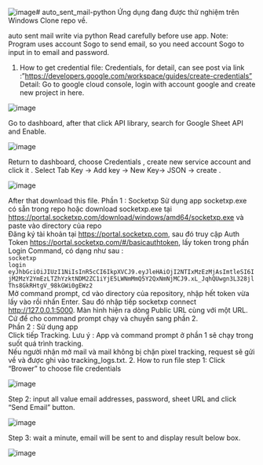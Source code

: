 ![image](https://github.com/goldenspring6622/auto_sent_mail-Sogo-python/assets/79317931/071a0a93-9119-4649-be3d-69cc04915681)# auto_sent_mail-python
Ứng dụng đang được thử nghiệm trên Windows
Clone repo về.

auto sent mail write via python
Read carefully before use app.
Note: Program uses account Sogo to send email, so you need account Sogo to input in to email 
and password.
1. How to get credential file:
Credentials, for detail, can see post via link :”https://developers.google.com/workspace/guides/create-credentials”
Detail:
Go to google cloud console, login with account google and create new project in here.

![image](https://github.com/botsamqntdata/auto_sent_mail-python/assets/128407982/47f47af8-6937-467a-b475-20beee0b28ca)

Go to dashboard, after that click API library, search for Google Sheet API and Enable.

![image](https://github.com/botsamqntdata/auto_sent_mail-python/assets/128407982/6dc8f04b-3a14-48a7-aeab-7954226baeac)

Return to dashboard, choose Credentials , create new service account and click it .
Select Tab Key -> Add key -> New Key-> JSON -> create .

![image](https://github.com/botsamqntdata/auto_sent_mail-python/assets/128407982/9f3008f5-c405-4b2f-a98c-0a3b51fe297b)

After that download this file.
Phần 1 : Socketxp
Sử dụng app socketxp.exe có sẵn trong repo hoặc download socketxp.exe tại https://portal.socketxp.com/download/windows/amd64/socketxp.exe và paste vào directory của repo <br>
Đăng ký tài khoản tại https://portal.socketxp.com, sau đó truy cập Auth Token https://portal.socketxp.com/#/basicauthtoken, lấy token trong phần Login Command, có dạng như sau :<br>
<code>socketxp login eyJhbGciOiJIUzI1NiIsInR5cCI6IkpXVCJ9.eyJleHAiOjI2NTIxMzEzMjAsImtleSI6IjM2MzY2YmEzLTZhYzktNDM2ZC1iYjE5LWNmMmQ5Y2QxNmNjMCJ9.xL_JqhQUwgn3L328jlThs8GkRHtgV_98kGWi0gEWz2</code><br>
Mở command prompt, cd vào directory của repository, nhập hết token vừa lấy vào rồi nhấn Enter. Sau đó nhập tiếp socketxp connect http://127.0.0.1:5000. Màn hình hiện ra dòng Public URL cùng với một URL. Cứ để cho command prompt chạy và chuyển sang phần 2.
<br>Phần 2 : Sử dụng app
<br>Click tiếp Tracking. Lưu ý : App và command prompt ở phần 1 sẽ chạy trong suốt quá trình tracking.
<br>Nếu người nhận mở mail và mail không bị chặn pixel tracking, request sẽ gửi về và được ghi vào tracking_logs.txt.
2.	How to run file
step 1: Click “Brower” to choose file credentials

![image](https://github.com/botsamqntdata/auto_sent_mail-python/assets/128407982/1549ad54-d98a-4782-b767-19e74152d131)

Step 2: input all value email addresses, password, sheet URL and click “Send Email” button.

![image](https://github.com/botsamqntdata/auto_sent_mail-python/assets/128407982/1263fa13-0e57-4ebc-8d71-68b0b261d150)

Step 3: wait a minute, email will be sent to and display result below box.

![image](https://github.com/botsamqntdata/auto_sent_mail-python/assets/128407982/a8d0ed13-95c6-4c87-9493-58d55f5fcb37)
